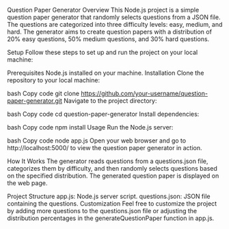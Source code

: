 Question Paper Generator
Overview
This Node.js project is a simple question paper generator that randomly selects questions from a JSON file. The questions are categorized into three difficulty levels: easy, medium, and hard. The generator aims to create question papers with a distribution of 20% easy questions, 50% medium questions, and 30% hard questions.

Setup
Follow these steps to set up and run the project on your local machine:

Prerequisites
Node.js installed on your machine.
Installation
Clone the repository to your local machine:

bash
Copy code
git clone https://github.com/your-username/question-paper-generator.git
Navigate to the project directory:

bash
Copy code
cd question-paper-generator
Install dependencies:

bash
Copy code
npm install
Usage
Run the Node.js server:

bash
Copy code
node app.js
Open your web browser and go to http://localhost:5000/ to view the question paper generator in action.

How It Works
The generator reads questions from a questions.json file, categorizes them by difficulty, and then randomly selects questions based on the specified distribution. The generated question paper is displayed on the web page.

Project Structure
app.js: Node.js server script.
questions.json: JSON file containing the questions.
Customization
Feel free to customize the project by adding more questions to the questions.json file or adjusting the distribution percentages in the generateQuestionPaper function in app.js.
